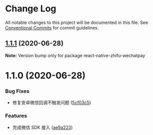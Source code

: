 # Change Log

All notable changes to this project will be documented in this file.
See [Conventional Commits](https://conventionalcommits.org) for commit guidelines.

## [1.1.1](https://github.com/mindhand-io/react-native-zhifu/compare/react-native-zhifu-wechatpay@1.1.0...react-native-zhifu-wechatpay@1.1.1) (2020-06-28)

**Note:** Version bump only for package react-native-zhifu-wechatpay

# 1.1.0 (2020-06-28)

### Bug Fixes

- 修复安卓微信回调不触发问题 ([5cf03c5](https://github.com/mindhand-io/react-native-zhifu/commit/5cf03c53ea5e336cc7ef388f17d98db5445bc2c0))

### Features

- 完成微信 SDK 接入 ([ae9a223](https://github.com/mindhand-io/react-native-zhifu/commit/ae9a223eb378aa8edee385f8de865fc36cf5b5db))
